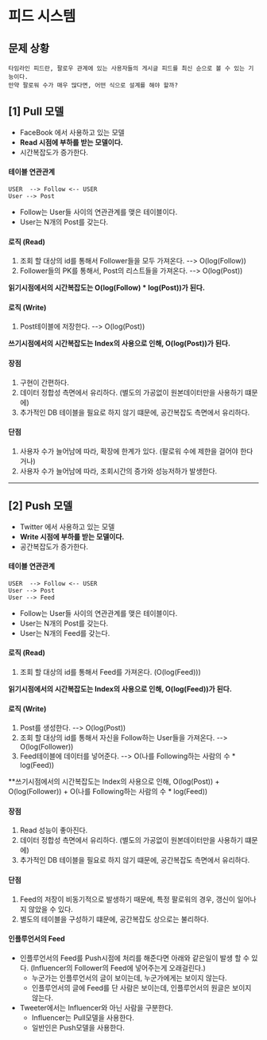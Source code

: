 # 피드 시스템

## 문제 상황
```text
타임라인 피드란, 팔로우 관계에 있는 사용자들의 게시글 피드를 최신 순으로 볼 수 있는 기능이다.
만약 팔로워 수가 매우 많다면, 어떤 식으로 설계를 해야 할까?
```

## [1] Pull 모델
- FaceBook 에서 사용하고 있는 모델
- **Read 시점에 부하를 받는 모델이다.**
- 시간복잡도가 증가한다.

#### 테이블 연관관계
```text
USER  --> Follow <-- USER 
User --> Post
```
- Follow는 User들 사이의 연관관계를 맺은 테이블이다.
- User는 N개의 Post를 갖는다.

#### 로직 (Read)
1. 조회 할 대상의 id를 통해서 Follower들을 모두 가져온다.  --> O(log(Follow))
2. Follower들의 PK를 통해서, Post의 리스트들을 가져온다.  --> O(log(Post))

**읽기시점에서의 시간복잡도는 O(log(Follow) * log(Post))가 된다.**

#### 로직 (Write)
1. Post테이블에 저장한다. --> O(log(Post))

**쓰기시점에서의 시간복잡도는 Index의 사용으로 인해, O(log(Post))가 된다.**

#### 장점
1. 구현이 간편하다.
2. 데이터 정합성 측면에서 유리하다. (별도의 가공없이 원본데이터만을 사용하기 떄문에)
3. 추가적인 DB 테이블을 필요로 하지 않기 떄문에, 공간복잡도 측면에서 유리하다.

#### 단점
1. 사용자 수가 늘어남에 따라, 확장에 한계가 있다. (팔로워 수에 제한을 걸어야 한다거나)
2. 사용자 수가 늘어남에 따라, 조회시간의 증가와 성능저하가 발생한다.

***

## [2] Push 모델
- Twitter 에서 사용하고 있는 모델
- **Write 시점에 부하를 받는 모델이다.**
- 공간복잡도가 증가한다. 

#### 테이블 연관관계
```text
USER  --> Follow <-- USER 
User --> Post
User --> Feed
```
- Follow는 User들 사이의 연관관계를 맺은 테이블이다.
- User는 N개의 Post를 갖는다.
- User는 N개의 Feed를 갖는다.

#### 로직 (Read)
1. 조회 할 대상의 id를 통해서 Feed를 가져온다. (O(log(Feed)))

**읽기시점에서의 시간복잡도는 Index의 사용으로 인해, O(log(Feed))가 된다.**

#### 로직 (Write)
1. Post를 생성한다. --> O(log(Post)) 
2. 조회 할 대상의 id를 통해서 자신을 Follow하는 User들을 가져온다. --> O(log(Follower))
3. Feed테이블에 데이터를 넣어준다. --> O(나를 Following하는 사람의 수 * log(Feed))

**쓰기시점에서의 시간복잡도는 Index의 사용으로 인해, O(log(Post)) + O(log(Follower)) + O(나를 Following하는 사람의 수 * log(Feed)) 

#### 장점
1. Read 성능이 좋아진다.
2. 데이터 정합성 측면에서 유리하다. (별도의 가공없이 원본데이터만을 사용하기 떄문에)
3. 추가적인 DB 테이블을 필요로 하지 않기 떄문에, 공간복잡도 측면에서 유리하다.

#### 단점
1. Feed의 저장이 비동기적으로 발생하기 때문에, 특정 팔로워의 경우, 갱신이 일어나지 않았을 수 있다.
2. 별도의 테이블을 구성하기 떄문에, 공간복잡도 상으로는 불리하다.


#### 인플루언서의 Feed
- 인플루언서의 Feed를 Push시점에 처리를 해준다면 아래와 같은일이 발생 할 수 있다. (Influencer의 Follower의 Feed에 넣어주는게 오래걸린다.)
  - 누군가는 인플루언서의 글이 보이는데, 누군가에게는 보이지 않는다.
  - 인플루언서의 글에 Feed를 단 사람은 보이는데, 인플루언서의 원글은 보이지 않는다.
- Tweeter에서는 Influencer와 아닌 사람을 구분한다.
  - Influencer는 Pull모델을 사용한다.
  - 일반인은 Push모델을 사용한다.